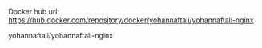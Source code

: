 Docker hub url: https://hub.docker.com/repository/docker/yohannaftali/yohannaftali-nginx

yohannaftali/yohannaftali-nginx
